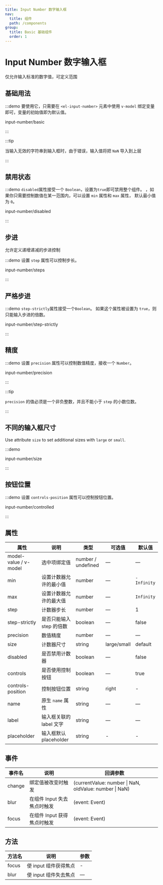 ```yaml
---
title: Input Number 数字输入框
nav:
  title: 组件
  path: /components
group:
  title: Basic 基础组件
  order: 1
---
```

# Input Number 数字输入框

仅允许输入标准的数字值，可定义范围

## 基础用法

:::demo 要使用它，只需要在 `<el-input-number>` 元素中使用 `v-model` 绑定变量即可，变量的初始值即为默认值。

input-number/basic

:::

:::tip

当输入无效的字符串到输入框时，由于错误，输入值将把 `NaN` 导入到上层

:::

## 禁用状态

:::demo `disabled`属性接受一个 `Boolean`，设置为`true`即可禁用整个组件。 ，如果你只需要控制数值在某一范围内，可以设置 `min` 属性和 `max` 属性， 默认最小值为 `0`。

input-number/disabled

:::

## 步进

允许定义递增递减的步进控制

:::demo 设置 `step` 属性可以控制步长。

input-number/steps

:::

## 严格步进

:::demo `step-strictly`属性接受一个`Boolean`。 如果这个属性被设置为 `true`，则只能输入步进的倍数。

input-number/step-strictly

:::

## 精度

:::demo 设置 `precision` 属性可以控制数值精度，接收一个 `Number`。

input-number/precision

:::

:::tip

`precision` 的值必须是一个非负整数，并且不能小于 `step` 的小数位数。

:::

## 不同的输入框尺寸

Use attribute `size` to set additional sizes with `large` or `small`.

:::demo

input-number/size

:::

## 按钮位置

:::demo 设置 `controls-position` 属性可以控制按钮位置。

input-number/controlled

:::

## 属性

| 属性                    | 说明                | 类型                 | 可选值         | 默认值         |
| --------------------- | ----------------- | ------------------ | ----------- | ----------- |
| model-value / v-model | 选中项绑定值            | number / undefined | —           | —           |
| min                   | 设置计数器允许的最小值       | number             | —           | `-Infinity` |
| max                   | 设置计数器允许的最大值       | number             | —           | `Infinity`  |
| step                  | 计数器步长             | number             | —           | 1           |
| step-strictly         | 是否只能输入 step 的倍数   | boolean            | —           | false       |
| precision             | 数值精度              | number             | —           | —           |
| size                  | 计数器尺寸             | string             | large/small | default     |
| disabled              | 是否禁用计数器           | boolean            | —           | false       |
| controls              | 是否使用控制按钮          | boolean            | —           | true        |
| controls-position     | 控制按钮位置            | string             | right       | -           |
| name                  | 原生 `name` 属性      | string             | —           | —           |
| label                 | 输入框关联的 label 文字   | string             | —           | —           |
| placeholder           | 输入框默认 placeholder | string             | -           | -           |

## 事件

| 事件名    | 说明                | 回调参数                                                     |
| ------ | ----------------- | -------------------------------------------------------- |
| change | 绑定值被改变时触发         | (currentValue: number \| NaN, oldValue: number \| NaN) |
| blur   | 在组件 Input 失去焦点时触发 | (event: Event)                                           |
| focus  | 在组件 Input 获得焦点时触发 | (event: Event)                                           |

## 方法

| 方法名   | 说明             | 参数 |
| ----- | -------------- | -- |
| focus | 使 input 组件获得焦点 | -  |
| blur  | 使 input 组件失去焦点 | —  |
